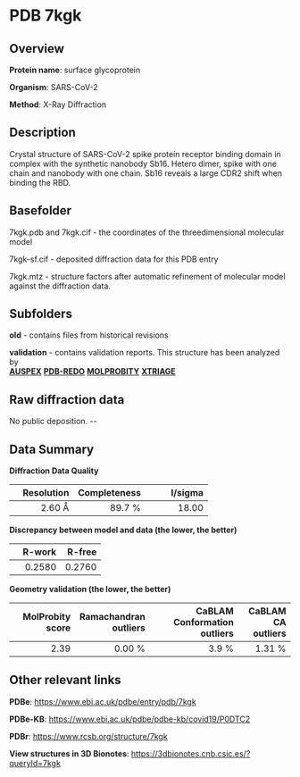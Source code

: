 # PDB 7kgk

## Overview

**Protein name**: surface glycoprotein

**Organism**: SARS-CoV-2

**Method**: X-Ray Diffraction

## Description

Crystal structure of SARS-CoV-2 spike protein receptor binding domain in complex with the synthetic nanobody Sb16. Hetero dimer, spike with one chain and nanobody with one chain. Sb16 reveals a large CDR2 shift when binding the RBD.

## Basefolder

7kgk.pdb and 7kgk.cif - the coordinates of the threedimensional molecular model

7kgk-sf.cif - deposited diffraction data for this PDB entry

7kgk.mtz - structure factors after automatic refinement of molecular model against the diffraction data.

## Subfolders



**old** - contains files from historical revisions

**validation** - contains validation reports. This structure has been analyzed by <br>[**AUSPEX**](https://github.com/thorn-lab/coronavirus_structural_task_force/tree/master/pdb/surface_glycoprotein/SARS-CoV-2/7kgk/validation/auspex) [**PDB-REDO**](https://github.com/thorn-lab/coronavirus_structural_task_force/tree/master/pdb/surface_glycoprotein/SARS-CoV-2/7kgk/validation/pdb-redo) [**MOLPROBITY**](https://github.com/thorn-lab/coronavirus_structural_task_force/tree/master/pdb/surface_glycoprotein/SARS-CoV-2/7kgk/validation/molprobity) [**XTRIAGE**](https://github.com/thorn-lab/coronavirus_structural_task_force/blob/master/pdb/surface_glycoprotein/SARS-CoV-2/7kgk/validation/Xtriage_output.log)   



## Raw diffraction data

No public deposition. --<br> 

## Data Summary
**Diffraction Data Quality**

|   | Resolution | Completeness| I/sigma |
|---|-------------:|----------------:|--------------:|
|   |2.60 Å|89.7  %|<img width=50/>18.00|

**Discrepancy between model and data (the lower, the better)**

|   | **R-work**| **R-free**   
|---|-------------:|----------------:|           
||  0.2580|  0.2760|

**Geometry validation (the lower, the better)**

|   |**MolProbity<br>score**| **Ramachandran<br>outliers** | **CaBLAM<br>Conformation outliers** | **CaBLAM<br>CA outliers** |
|---|-------------:|----------------:|----------------:|----------------:|
||  2.39|  0.00 %|3.9 %|1.31 %|

 

 



## Other relevant links 
**PDBe**:  https://www.ebi.ac.uk/pdbe/entry/pdb/7kgk

**PDBe-KB**: https://www.ebi.ac.uk/pdbe/pdbe-kb/covid19/P0DTC2 
 
**PDBr**: https://www.rcsb.org/structure/7kgk 

**View structures in 3D Bionotes**: https://3dbionotes.cnb.csic.es/?queryId=7kgk

